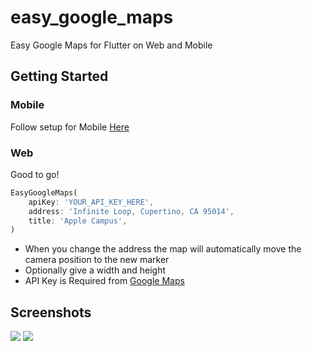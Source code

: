 # easy_google_maps

Easy Google Maps for Flutter on Web and Mobile

## Getting Started

### Mobile

Follow setup for Mobile [Here](https://pub.dev/packages/google_maps_flutter)

### Web

Good to go!

```dart
EasyGoogleMaps(
    apiKey: 'YOUR_API_KEY_HERE',
    address: 'Infinite Loop, Cupertino, CA 95014',
    title: 'Apple Campus',
)
```

- When you change the address the map will automatically move the camera position to the new marker
- Optionally give a width and height
- API Key is Required from [Google Maps](https://developers.google.com/maps/documentation/embed/get-api-key)

## Screenshots

![](https://github.com/rodydavis/easy_google_maps/blob/master/doc/screenshots/1.png?raw=true)
![](https://github.com/rodydavis/easy_google_maps/blob/master/doc/screenshots/2.png?raw=true)

